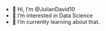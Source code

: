 - 👋 Hi, I’m @JulianDavid10
- 👀 I’m interested in Data Science
- 🌱 I’m currently learning about that.


<!---
JulianDavid10/JulianDavid10 is a ✨ special ✨ repository because its `README.md` (this file) appears on your GitHub profile.
You can click the Preview link to take a look at your changes.
--->
